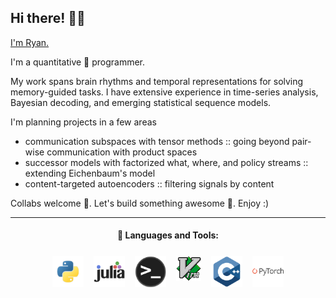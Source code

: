 Hi there! 🙋‍♂️
---

[I'm Ryan.](http://ryanyoung.io)

I'm a quantitative 🧮 programmer.

My work spans brain rhythms and temporal representations for solving memory-guided tasks. I have extensive experience in time-series analysis, Bayesian decoding, and emerging statistical sequence models.

I'm planning projects in a few areas
- communication subspaces with tensor methods :: going beyond pair-wise communication with product spaces
- successor models with factorized what, where, and policy streams :: extending Eichenbaum's model
- content-targeted autoencoders :: filtering signals by content

Collabs welcome 🤝. Let's build something awesome 🧨. Enjoy :)

--- 
<h4 align="center"> 🧰 Languages and Tools: </h4>
<p align="center">
<img src="https://raw.githubusercontent.com/github/explore/80688e429a7d4ef2fca1e82350fe8e3517d3494d/topics/python/python.png" alt="Python" height="50" style="vertical-align:top; margin:6px">
  
<img src="https://github.com/github/explore/blob/main/topics/julia/julia.png?raw=true" alt="Julia" height="50" style="vertical-align:top; margin:6px">
  
<img src="https://raw.githubusercontent.com/github/explore/80688e429a7d4ef2fca1e82350fe8e3517d3494d/topics/terminal/terminal.png" alt="Terminal" height="50" style="vertical-align:top; margin:6px">
  
<img src="https://raw.githubusercontent.com/github/explore/80688e429a7d4ef2fca1e82350fe8e3517d3494d/topics/vim/vim.png" alt="vim" height="40" style="vertical-align:top; margin:6px">

<img src="https://github.com/github/explore/blob/main/topics/cpp/cpp.png?raw=true" alt="cpp" height="50" style="vertical-align:top; margin:6px">

<img src="https://github.com/github/explore/blob/main/topics/pytorch/pytorch.png?raw=true" alt="cpp" height="50" style="vertical-align:top; margin:6px">
</p>
<!--<p align="center">
  <img src="https://github.com/github/explore/blob/main/topics/tensorflow/tensorflow.png?raw=true" alt="cpp" height="50" style="vertical-align:top; margin:6px">
  <img src="https://raw.githubusercontent.com/FluxML/Flux.jl/master/docs/src/assets/logo-dark.png#gh-dark-mode-only" alt="cpp" height="50" style="vertical-align:top; margin:6px">
</p>-->


<!--[![GitHub Streak](http://github-readme-streak-stats.herokuapp.com?user=synapticsage&theme=dark)](https://git.io/streak-stats)-->

